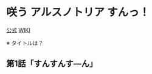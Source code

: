 # 咲う アルスノトリア すんっ！

[公式](https://arsnotoria-anime.com/) 
[WIKI](https://ja.wikipedia.org/wiki/%E5%92%B2%E3%81%86_%E3%82%A2%E3%83%AB%E3%82%B9%E3%83%8E%E3%83%88%E3%83%AA%E3%82%A2) 

※ タイトルは？

## 第1話「すんすんす―ん」
